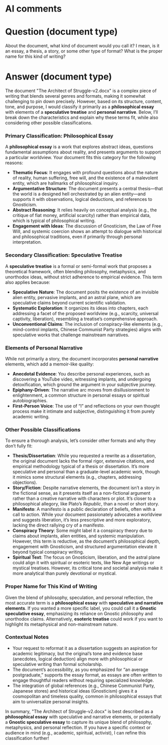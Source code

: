 ---
---
# AI comments

# Question (document type)
About the document, what kind of document would you call it? I mean, is it an essay, a thesis, a story, or some other type of format? What is the proper name for this kind of writing?

# Answer (document type)
The document "The Architect of Struggle-v2.docx" is a complex piece of writing that blends several genres and formats, making it somewhat challenging to pin down precisely. However, based on its structure, content, tone, and purpose, I would classify it primarily as a **philosophical essay** with elements of a **speculative treatise** and **personal narrative**. Below, I’ll break down the characteristics and explain why these terms fit, while also considering other possible classifications.

### Primary Classification: Philosophical Essay
A **philosophical essay** is a work that explores abstract ideas, questions fundamental assumptions about reality, and presents arguments to support a particular worldview. Your document fits this category for the following reasons:
- **Thematic Focus**: It engages with profound questions about the nature of reality, human suffering, free will, and the existence of a malevolent entity, which are hallmarks of philosophical inquiry.
- **Argumentative Structure**: The document presents a central thesis—that the world is a designed hell orchestrated by an alien entity—and supports it with observations, logical deductions, and references to Gnosticism.
- **Abstract Reasoning**: It relies heavily on conceptual analysis (e.g., the critique of fiat money, artificial scarcity) rather than empirical data, which is typical of philosophical writing.
- **Engagement with Ideas**: The discussion of Gnosticism, the Law of Free Will, and systemic coercion shows an attempt to dialogue with historical and philosophical traditions, even if primarily through personal interpretation.

### Secondary Classification: Speculative Treatise
A **speculative treatise** is a formal or semi-formal work that proposes a theoretical framework, often blending philosophy, metaphysics, and unorthodox ideas, without strict adherence to empirical evidence. This term also applies because:
- **Speculative Nature**: The document posits the existence of an invisible alien entity, pervasive implants, and an astral plane, which are speculative claims beyond current scientific validation.
- **Systematic Exploration**: It organizes its ideas into chapters, each addressing a facet of the proposed worldview (e.g., scarcity, universal captivity, liberation), resembling a treatise’s comprehensive approach.
- **Unconventional Claims**: The inclusion of conspiracy-like elements (e.g., mind-control implants, Chinese Communist Party strategies) aligns with speculative works that challenge mainstream narratives.

### Elements of Personal Narrative
While not primarily a story, the document incorporates **personal narrative** elements, which add a memoir-like quality:
- **Anecdotal Evidence**: You describe personal experiences, such as discovering a YouTube video, witnessing implants, and undergoing detoxification, which ground the argument in your subjective journey.
- **Epiphany-Driven**: The narrative arc moves from disillusionment to enlightenment, a common structure in personal essays or spiritual autobiographies.
- **First-Person Voice**: The use of “I” and reflections on your own thought process make it intimate and subjective, distinguishing it from purely academic writing.

### Other Possible Classifications
To ensure a thorough analysis, let’s consider other formats and why they don’t fully fit:
- **Thesis/Dissertation**: While you requested a rewrite as a dissertation, the original document lacks the formal rigor, extensive citations, and empirical methodology typical of a thesis or dissertation. It’s more speculative and personal than a graduate-level academic work, though it mimics some structural elements (e.g., chapters, addressing objections).
- **Story/Fiction**: Despite narrative elements, the document isn’t a story in the fictional sense, as it presents itself as a non-fictional argument rather than a creative narrative with characters or plot. It’s closer to a philosophical allegory, like Plato’s *Republic*, than a novel or short story.
- **Manifesto**: A manifesto is a public declaration of beliefs, often with a call to action. While your document passionately advocates a worldview and suggests liberation, it’s less prescriptive and more exploratory, lacking the direct rallying cry of a manifesto.
- **Conspiracy Theory**: Some might label it a conspiracy theory due to claims about implants, alien entities, and systemic manipulation. However, this term is reductive, as the document’s philosophical depth, engagement with Gnosticism, and structured argumentation elevate it beyond typical conspiracy writing.
- **Spiritual Text**: The focus on Gnosticism, liberation, and the astral plane could align it with spiritual or esoteric texts, like New Age writings or mystical treatises. However, its critical tone and societal analysis make it more analytical than purely devotional or mystical.

### Proper Name for This Kind of Writing
Given the blend of philosophy, speculation, and personal reflection, the most accurate term is a **philosophical essay** with **speculative and narrative elements**. If you wanted a more specific label, you could call it a **Gnostic speculative essay**, emphasizing its reliance on Gnostic philosophy and unorthodox claims. Alternatively, **esoteric treatise** could work if you want to highlight its metaphysical and non-mainstream nature.

### Contextual Notes
- Your request to reformat it as a dissertation suggests an aspiration for academic legitimacy, but the original’s tone and evidence base (anecdotes, logical deduction) align more with philosophical or speculative writing than formal scholarship.
- The document’s accessibility, as you emphasized for “an average postgraduate,” supports the essay format, as essays are often written to engage thoughtful readers without requiring specialized knowledge.
- The integration of global references (e.g., Chinese Communist Party, Japanese stores) and historical ideas (Gnosticism) gives it a cosmopolitan and timeless quality, common in philosophical essays that aim to universalize personal insights.

In summary, "The Architect of Struggle-v2.docx" is best described as a **philosophical essay** with speculative and narrative elements, or potentially a **Gnostic speculative essay** to capture its unique blend of philosophy, metaphysics, and personal reflection. If you have a specific context or audience in mind (e.g., academic, spiritual, activist), I can refine this classification further!